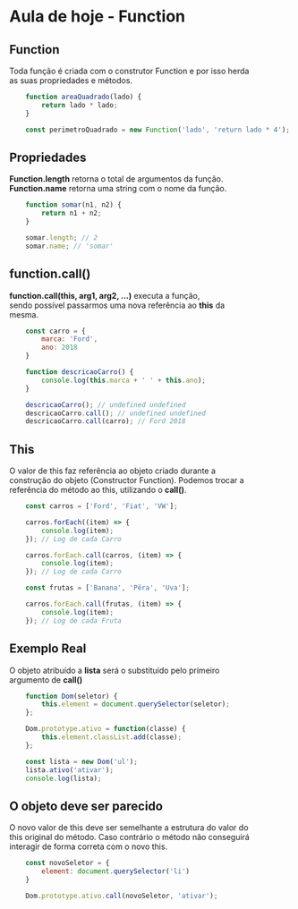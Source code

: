 # Aula de hoje - Function

## Function

Toda função é criada com o construtor Function e por isso herda <br>
as suas propriedades e métodos.

```js
    function areaQuadrado(lado) {
        return lado * lado;
    }

    const perimetroQuadrado = new Function('lado', 'return lado * 4');
```

## Propriedades

**Function.length** retorna o total de argumentos da função. <br>
**Function.name** retorna uma string com o nome da função.

```js
    function somar(n1, n2) {
        return n1 + n2;
    }

    somar.length; // 2
    somar.name; // 'somar'
```

## function.call()

**function.call(this, arg1, arg2, ...)** executa a função, <br>
sendo possível passarmos uma nova referência ao **this** da <br>
mesma.

```js
    const carro = {
        marca: 'Ford',
        ano: 2018
    }

    function descricaoCarro() {
        console.log(this.marca + ' ' + this.ano);
    }

    descricaoCarro(); // undefined undefined
    descricaoCarro.call(); // undefined undefined
    descricaoCarro.call(carro); // Ford 2018
```

## This

O valor de this faz referência ao objeto criado durante a <br>
construção do objeto (Constructor Function). Podemos trocar a <br>
referência do método ao this, utilizando o **call()**.

```js
    const carros = ['Ford', 'Fiat', 'VW'];

    carros.forEach((item) => {
        console.log(item);
    }); // Log de cada Carro

    carros.forEach.call(carros, (item) => {
        console.log(item);
    }); // Log de cada Carro

    const frutas = ['Banana', 'Pêra', 'Uva'];

    carros.forEach.call(frutas, (item) => {
        console.log(item);
    }); // Log de cada Fruta
```

## Exemplo Real

O objeto atribuído a **lista** será o substituído pelo primeiro <br>
argumento de **call()**

```js
    function Dom(seletor) {
        this.element = document.querySelector(seletor);
    };

    Dom.prototype.ativo = function(classe) {
        this.element.classList.add(classe);
    };

    const lista = new Dom('ul');
    lista.ativo('ativar');
    console.log(lista);
```

## O objeto deve ser parecido

O novo valor de this deve ser semelhante a estrutura do valor do <br>
this original do método. Caso contrário o método não conseguirá <br>
interagir de forma correta com o novo this.

```js
    const novoSeletor = {
        element: document.querySelector('li')
    }

    Dom.prototype.ativo.call(novoSeletor, 'ativar');
```